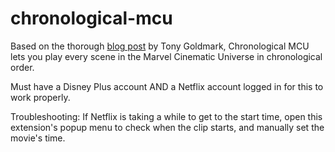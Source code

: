 # chronological-mcu

Based on the thorough [blog post](https://www.comicbookherald.com/the-official-scene-by-scene-mcu-chronological-watching-order/) by Tony Goldmark, Chronological MCU lets you play every scene in the Marvel Cinematic Universe in chronological order.

Must have a Disney Plus account AND a Netflix account logged in for this to work properly.

Troubleshooting: If Netflix is taking a while to get to the start time, open this extension's popup menu to check when the clip starts, and manually set the movie's time.
